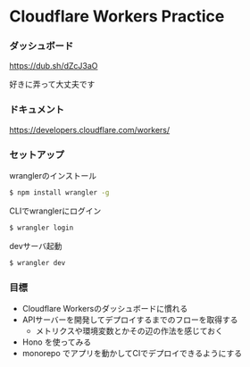 # Cloudflare Workers Practice

### ダッシュボード

https://dub.sh/dZcJ3aO

好きに弄って大丈夫です



### ドキュメント

https://developers.cloudflare.com/workers/


### セットアップ

wranglerのインストール

```bash
$ npm install wrangler -g
```

CLIでwranglerにログイン

```bash
$ wrangler login
```

devサーバ起動

```bash
$ wrangler dev
```

### 目標

- Cloudflare Workersのダッシュボードに慣れる
- APIサーバーを開発してデプロイするまでのフローを取得する
  - メトリクスや環境変数とかその辺の作法を感じておく
- Hono を使ってみる
- monorepo でアプリを動かしてCIでデプロイできるようにする
